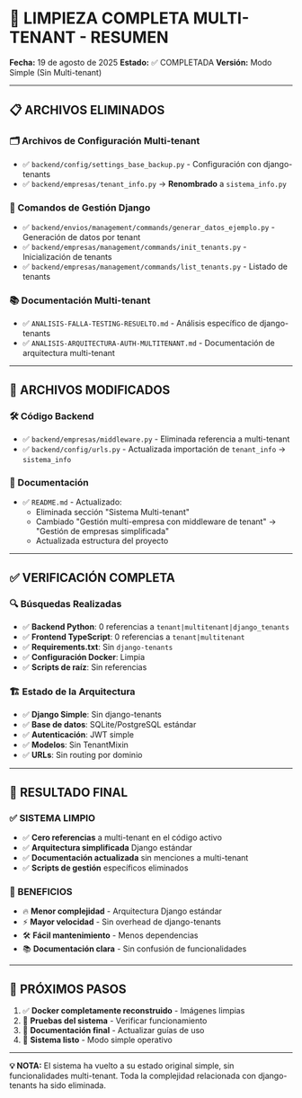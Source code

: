 # 🧹 LIMPIEZA COMPLETA MULTI-TENANT - RESUMEN

**Fecha:** 19 de agosto de 2025
**Estado:** ✅ COMPLETADA
**Versión:** Modo Simple (Sin Multi-tenant)

---

## 📋 **ARCHIVOS ELIMINADOS**

### **🗂️ Archivos de Configuración Multi-tenant**

- ✅ `backend/config/settings_base_backup.py` - Configuración con django-tenants
- ✅ `backend/empresas/tenant_info.py` → **Renombrado** a `sistema_info.py`

### **🔧 Comandos de Gestión Django**

- ✅ `backend/envios/management/commands/generar_datos_ejemplo.py` - Generación de datos por tenant
- ✅ `backend/empresas/management/commands/init_tenants.py` - Inicialización de tenants
- ✅ `backend/empresas/management/commands/list_tenants.py` - Listado de tenants

### **📚 Documentación Multi-tenant**

- ✅ `ANALISIS-FALLA-TESTING-RESUELTO.md` - Análisis específico de django-tenants
- ✅ `ANALISIS-ARQUITECTURA-AUTH-MULTITENANT.md` - Documentación de arquitectura multi-tenant

---

## 🔧 **ARCHIVOS MODIFICADOS**

### **🛠️ Código Backend**

- ✅ `backend/empresas/middleware.py` - Eliminada referencia a multi-tenant
- ✅ `backend/config/urls.py` - Actualizada importación de `tenant_info` → `sistema_info`

### **📖 Documentación**

- ✅ `README.md` - Actualizado:
  - Eliminada sección "Sistema Multi-tenant"
  - Cambiado "Gestión multi-empresa con middleware de tenant" → "Gestión de empresas simplificada"
  - Actualizada estructura del proyecto

---

## ✅ **VERIFICACIÓN COMPLETA**

### **🔍 Búsquedas Realizadas**

- ✅ **Backend Python**: 0 referencias a `tenant|multitenant|django_tenants`
- ✅ **Frontend TypeScript**: 0 referencias a `tenant|multitenant`
- ✅ **Requirements.txt**: Sin `django-tenants`
- ✅ **Configuración Docker**: Limpia
- ✅ **Scripts de raíz**: Sin referencias

### **🏗️ Estado de la Arquitectura**

- ✅ **Django Simple**: Sin django-tenants
- ✅ **Base de datos**: SQLite/PostgreSQL estándar
- ✅ **Autenticación**: JWT simple
- ✅ **Modelos**: Sin TenantMixin
- ✅ **URLs**: Sin routing por dominio

---

## 🎯 **RESULTADO FINAL**

### **✅ SISTEMA LIMPIO**

- ✅ **Cero referencias** a multi-tenant en el código activo
- ✅ **Arquitectura simplificada** Django estándar
- ✅ **Documentación actualizada** sin menciones a multi-tenant
- ✅ **Scripts de gestión** específicos eliminados

### **🚀 BENEFICIOS**

- 🔥 **Menor complejidad** - Arquitectura Django estándar
- ⚡ **Mayor velocidad** - Sin overhead de django-tenants
- 🛠️ **Fácil mantenimiento** - Menos dependencias
- 📚 **Documentación clara** - Sin confusión de funcionalidades

---

## 🔄 **PRÓXIMOS PASOS**

1. ✅ **Docker completamente reconstruido** - Imágenes limpias
2. 🔄 **Pruebas del sistema** - Verificar funcionamiento
3. 📝 **Documentación final** - Actualizar guías de uso
4. 🎉 **Sistema listo** - Modo simple operativo

---

**💡 NOTA:** El sistema ha vuelto a su estado original simple, sin funcionalidades multi-tenant. Toda la complejidad relacionada con django-tenants ha sido eliminada.
